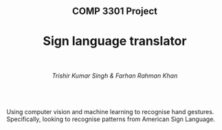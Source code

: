 <h2 align="center">COMP 3301 Project</h2>
<h1 align="center">Sign language translator</h1> <br>
<h6 align="center">Trishir Kumar Singh & Farhan Rahman Khan</h6><br>

<br>
Using computer vision and machine learning to recognise hand gestures. Specifically, looking to recognise patterns from American Sign Language. 


